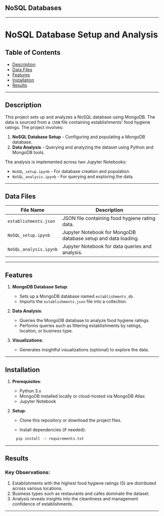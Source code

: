 ## NoSQL Databases
---
# NoSQL Database Setup and Analysis

## Table of Contents
- [Description](#description)
- [Data Files](#data-files)
- [Features](#features)
- [Installation](#installation)
- [Results](#results)

---

## Description

This project sets up and analyzes a NoSQL database using MongoDB. The data is sourced from a `JSON` file containing establishments' food hygiene ratings. The project involves:
1. **NoSQL Database Setup** - Configuring and populating a MongoDB database.
2. **Data Analysis** - Querying and analyzing the dataset using Python and MongoDB tools.

The analysis is implemented across two Jupyter Notebooks:
- `NoSQL_setup.ipynb` - For database creation and population.
- `NoSQL_analysis.ipynb` - For querying and exploring the data.

---

## Data Files

| File Name                 | Description                                             |
|---------------------------|---------------------------------------------------------|
| `establishments.json`     | JSON file containing food hygiene rating data.          |
| `NoSQL_setup.ipynb`       | Jupyter Notebook for MongoDB database setup and data loading. |
| `NoSQL_analysis.ipynb`    | Jupyter Notebook for data queries and analysis.         |

---

## Features

1. **MongoDB Database Setup**:
   - Sets up a MongoDB database named `establishments_db`.
   - Imports the `establishments.json` file into a collection.

2. **Data Analysis**:
   - Queries the MongoDB database to analyze food hygiene ratings.
   - Performs queries such as filtering establishments by ratings, location, or business type.

3. **Visualizations**:
   - Generates insightful visualizations (optional) to explore the data.

---

## Installation

1. **Prerequisites**:
   - Python 3.x
   - MongoDB installed locally or cloud-hosted via MongoDB Atlas
   - Jupyter Notebook

2. **Setup**:
   - Clone this repository or download the project files.
     
   - Install dependencies (if needed):
```bash
     pip install -r requirements.txt
```
---

## Results

### Key Observations:

1.	Establishments with the highest food hygiene ratings (5) are distributed across various locations.
2.	Business types such as restaurants and cafes dominate the dataset.
3.	Analysis reveals insights into the cleanliness and management confidence of establishments.
---